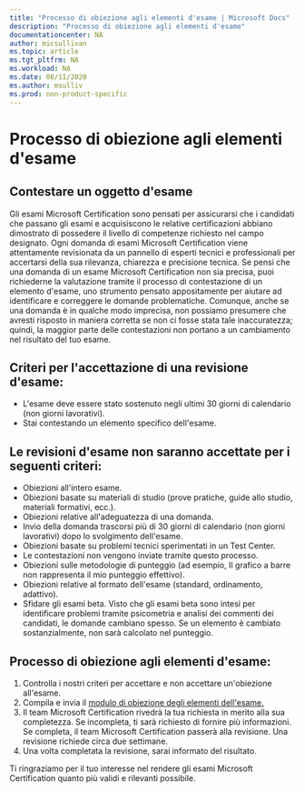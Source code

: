 ```yaml
---
title: "Processo di obiezione agli elementi d'esame | Microsoft Docs"
description: "Processo di obiezione agli elementi d'esame"
documentationcenter: NA 
author: micsullivan
ms.topic: article
ms.tgt_pltfrm: NA
ms.workload: NA
ms.date: 08/11/2020
ms.author: msulliv
ms.prod: non-product-specific
---
```

# Processo di obiezione agli elementi d'esame

## Contestare un oggetto d'esame

Gli esami Microsoft Certification sono pensati per assicurarsi che i candidati che passano gli esami e acquisiscono le relative certificazioni abbiano dimostrato di possedere il livello di competenze richiesto nel campo designato. Ogni domanda di esami Microsoft Certification viene attentamente revisionata da un pannello di esperti tecnici e professionali per accertarsi della sua rilevanza, chiarezza e precisione tecnica. Se pensi che una domanda di un esame Microsoft Certification non sia precisa, puoi richiederne la valutazione tramite il processo di contestazione di un elemento d'esame, uno strumento pensato appositamente per aiutare ad identificare e correggere le domande problematiche. Comunque, anche se una domanda è in qualche modo imprecisa, non possiamo presumere che avresti risposto in maniera corretta se non ci fosse stata tale inaccuratezza; quindi, la maggior parte delle contestazioni non portano a un cambiamento nel risultato del tuo esame.

## Criteri per l'accettazione di una revisione d'esame:

- L'esame deve essere stato sostenuto negli ultimi 30 giorni di calendario (non giorni lavorativi).
- Stai contestando un elemento specifico dell'esame.

## Le revisioni d'esame non saranno accettate per i seguenti criteri:

- Obiezioni all'intero esame.
- Obiezioni basate su materiali di studio (prove pratiche, guide allo studio, materiali formativi, ecc.).
- Obiezioni relative all'adeguatezza di una domanda.
- Invio della domanda trascorsi più di 30 giorni di calendario (non giorni lavorativi) dopo lo svolgimento dell'esame.
- Obiezioni basate su problemi tecnici sperimentati in un Test Center.
- Le contestazioni non vengono inviate tramite questo processo.
- Obiezioni sulle metodologie di punteggio (ad esempio, Il grafico a barre non rappresenta il mio punteggio effettivo).
- Obiezioni relative al formato dell'esame (standard, ordinamento, adattivo).
- Sfidare gli esami beta. Visto che gli esami beta sono intesi per identificare problemi tramite psicometria e analisi dei commenti dei candidati, le domande cambiano spesso. Se un elemento è cambiato sostanzialmente, non sarà calcolato nel punteggio.

## Processo di obiezione agli elementi d'esame:

1. Controlla i nostri criteri per accettare e non accettare un'obiezione all'esame.
2. Compila e invia il [modulo di obiezione degli elementi dell'esame.](https://forms.office.com/Pages/ResponsePage.aspx?id=v4j5cvGGr0GRqy180BHbR9SQgdTBB3hHnpJO6XSRH7RURDkwT0FBRjQ5TVpFMjZXMTUzOElISVdTTS4u)
3. Il team Microsoft Certification rivedrà la tua richiesta in merito alla sua completezza. Se incompleta, ti sarà richiesto di fornire più informazioni. Se completa, il team Microsoft Certification passerà alla revisione. Una revisione richiede circa due settimane.
4. Una volta completata la revisione, sarai informato del risultato.

Ti ringraziamo per il tuo interesse nel rendere gli esami Microsoft Certification quanto più validi e rilevanti possibile.
